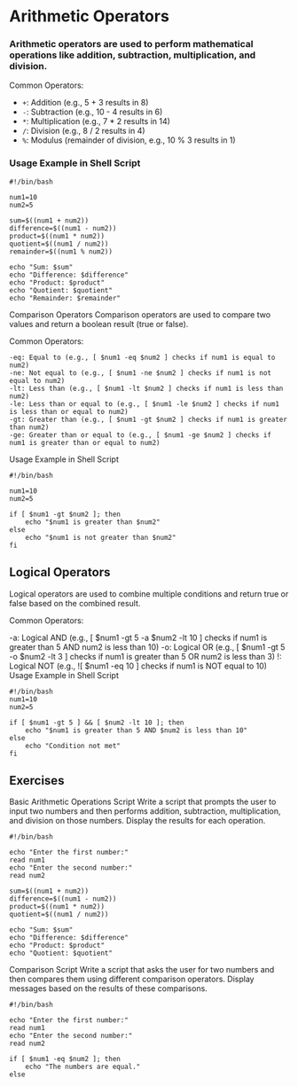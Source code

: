 # Arithmetic Operators

### Arithmetic operators are used to perform mathematical operations like addition, subtraction, multiplication, and division.

Common Operators:

- `+`: Addition (e.g., 5 + 3 results in 8)
- `-`: Subtraction (e.g., 10 - 4 results in 6)
- `*`: Multiplication (e.g., 7 * 2 results in 14)
- `/`: Division (e.g., 8 / 2 results in 4)
- `%`: Modulus (remainder of division, e.g., 10 % 3 results in 1)

### Usage Example in Shell Script

    #!/bin/bash
    
    num1=10
    num2=5
    
    sum=$((num1 + num2))
    difference=$((num1 - num2))
    product=$((num1 * num2))
    quotient=$((num1 / num2))
    remainder=$((num1 % num2))
    
    echo "Sum: $sum"
    echo "Difference: $difference"
    echo "Product: $product"
    echo "Quotient: $quotient"
    echo "Remainder: $remainder"

Comparison Operators
Comparison operators are used to compare two values and return a boolean result (true or false).

Common Operators:
    
    -eq: Equal to (e.g., [ $num1 -eq $num2 ] checks if num1 is equal to num2)
    -ne: Not equal to (e.g., [ $num1 -ne $num2 ] checks if num1 is not equal to num2)
    -lt: Less than (e.g., [ $num1 -lt $num2 ] checks if num1 is less than num2)
    -le: Less than or equal to (e.g., [ $num1 -le $num2 ] checks if num1 is less than or equal to num2)
    -gt: Greater than (e.g., [ $num1 -gt $num2 ] checks if num1 is greater than num2)
    -ge: Greater than or equal to (e.g., [ $num1 -ge $num2 ] checks if num1 is greater than or equal to num2)

Usage Example in Shell Script

    #!/bin/bash
    
    num1=10
    num2=5
    
    if [ $num1 -gt $num2 ]; then
        echo "$num1 is greater than $num2"
    else
        echo "$num1 is not greater than $num2"
    fi

## Logical Operators
Logical operators are used to combine multiple conditions and return true or false based on the combined result.

Common Operators:

-a: Logical AND (e.g., [ $num1 -gt 5 -a $num2 -lt 10 ] checks if num1 is greater than 5 AND num2 is less than 10)
-o: Logical OR (e.g., [ $num1 -gt 5 -o $num2 -lt 3 ] checks if num1 is greater than 5 OR num2 is less than 3)
!: Logical NOT (e.g., ![ $num1 -eq 10 ] checks if num1 is NOT equal to 10)
Usage Example in Shell Script

    #!/bin/bash
    num1=10
    num2=5
    
    if [ $num1 -gt 5 ] && [ $num2 -lt 10 ]; then
        echo "$num1 is greater than 5 AND $num2 is less than 10"
    else
        echo "Condition not met"
    fi

## Exercises
Basic Arithmetic Operations Script
Write a script that prompts the user to input two numbers and then performs addition, subtraction, multiplication, and division on those numbers. Display the results for each operation.

    #!/bin/bash
    
    echo "Enter the first number:"
    read num1
    echo "Enter the second number:"
    read num2
    
    sum=$((num1 + num2))
    difference=$((num1 - num2))
    product=$((num1 * num2))
    quotient=$((num1 / num2))
    
    echo "Sum: $sum"
    echo "Difference: $difference"
    echo "Product: $product"
    echo "Quotient: $quotient"

Comparison Script
Write a script that asks the user for two numbers and then compares them using different comparison operators. Display messages based on the results of these comparisons.

    #!/bin/bash
    
    echo "Enter the first number:"
    read num1
    echo "Enter the second number:"
    read num2
    
    if [ $num1 -eq $num2 ]; then
        echo "The numbers are equal."
    else

  
